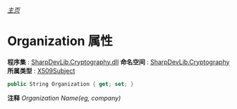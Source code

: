 ###### [主页](./Index.md "主页")
# Organization 属性
**程序集** : [SharpDevLib.Cryptography.dll](./SharpDevLib.Cryptography.assembly.md "SharpDevLib.Cryptography.dll")
**命名空间** : [SharpDevLib.Cryptography](./SharpDevLib.Cryptography.namespace.md "SharpDevLib.Cryptography")
**所属类型** : [X509Subject](./SharpDevLib.Cryptography.X509Subject.md "X509Subject")
``` csharp
public String Organization { get; set; }
```
**注释**
*Organization Name(eg, company)*

